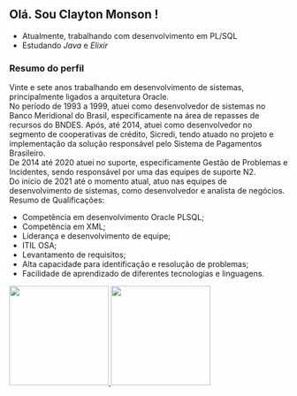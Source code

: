 ## Olá. Sou Clayton Monson !   

- Atualmente, trabalhando com desenvolvimento em PL/SQL  
- Estudando *Java* e *Elixir*

### Resumo do perfil  
Vinte e sete anos trabalhando em desenvolvimento de sistemas, principalmente ligados a arquitetura Oracle.  
No período de 1993 a 1999, atuei como desenvolvedor de sistemas no Banco Meridional do Brasil, especificamente na área de repasses de recursos do BNDES. Após, até 2014, atuei como desenvolvedor no segmento de cooperativas de crédito, Sicredi, tendo atuado no projeto e implementação da solução responsável pelo Sistema de Pagamentos Brasileiro.  
De 2014 até 2020 atuei no suporte, especificamente Gestão de Problemas e Incidentes, sendo responsável por uma das equipes de suporte N2.  
Do início de 2021 até o momento atual, atuo nas equipes de desenvolvimento de sistemas, como desenvolvedor e analista de negócios.  
Resumo de Qualificações:  
- Competência em desenvolvimento Oracle PLSQL;  
- Competência em XML;  
- Liderança e desenvolvimento de equipe;  
- ITIL OSA;  
- Levantamento de requisitos;  
- Alta capacidade para identificação e resolução de problemas;  
- Facilidade de aprendizado de diferentes tecnologias e linguagens.  


<div>
<a href="https://github.com/seu-usuário-aqui">
<img height="180em" src="https://github-readme-stats.vercel.app/api/top-langs/?username=claytonmonson&layout=compact&langs_count=7&theme=dracula"/>
<img height="180em" src="https://github-readme-stats.vercel.app/api?username=claytonmonson&show_icons=true&theme=dracula&include_all_commits=true&count_private=true"/>
</div>
